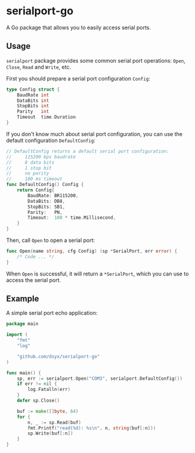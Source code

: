 # serialport-go

A Go package that allows you to easily access serial ports.

## Usage

`serialport` package provides some common serial port operations: `Open`, `Close`, `Read` and `Write`, etc.

First you should prepare a serial port configuration `Config`:

```go
type Config struct {
	BaudRate int
	DataBits int
	StopBits int
	Parity   int
	Timeout  time.Duration
}
```

If you don't know much about serial port configuration, you can use the default configuration `DefaultConfig`:

```go
// DefaultConfig returns a default serial port configuration:
//     115200 bps baudrate
//     8 data bits
//     1 stop bit
//     no parity
//     100 ms timeout
func DefaultConfig() Config {
	return Config{
		BaudRate: BR115200,
		DataBits: DB8,
		StopBits: SB1,
		Parity:   PN,
		Timeout:  100 * time.Millisecond,
	}
}
```

Then, call `Open` to open a serial port:

```go
func Open(name string, cfg Config) (sp *SerialPort, err error) {
	/* Code ... */
}
```

When `Open` is successful, it will return a `*SerialPort`, which you can use to access the serial port.

## Example

A simple serial port echo application:

```go
package main

import (
	"fmt"
	"log"

	"github.com/dsyx/serialport-go"
)

func main() {
	sp, err := serialport.Open("COM3", serialport.DefaultConfig())
	if err != nil {
		log.Fatalln(err)
	}
	defer sp.Close()

	buf := make([]byte, 64)
	for {
		n, _ := sp.Read(buf)
		fmt.Printf("read(%d): %s\n", n, string(buf[:n]))
		sp.Write(buf[:n])
	}
}
```
